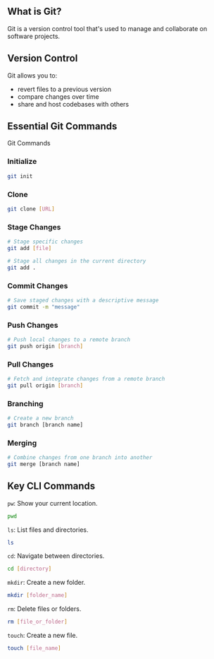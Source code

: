 ## What is Git?

Git is a version control tool that's used to manage and collaborate on software projects.

## Version Control

Git allows you to:

- revert files to a previous version
- compare changes over time
- share and host codebases with others

## Essential Git Commands

Git Commands

### Initialize

```bash
git init
```

### Clone

```bash
git clone [URL]
```

### Stage Changes

```bash
# Stage specific changes
git add [file]

# Stage all changes in the current directory
git add .
```

### Commit Changes

```bash
# Save staged changes with a descriptive message
git commit -m "message"
```

### Push Changes

```bash
# Push local changes to a remote branch
git push origin [branch]
```

### Pull Changes

```bash
# Fetch and integrate changes from a remote branch
git pull origin [branch]
```

### Branching

```bash
# Create a new branch
git branch [branch name]
```

### Merging

```bash
# Combine changes from one branch into another
git merge [branch name]
```

## Key CLI Commands

`pw`: Show your current location.

```bash
pwd
```

`ls`: List files and directories.

```bash
ls
```

`cd`: Navigate between directories.

```bash
cd [directory]
```

`mkdir`: Create a new folder.

```bash
mkdir [folder_name]
```

`rm`: Delete files or folders.

```bash
rm [file_or_folder]
```

`touch`: Create a new file.

```bash
touch [file_name]
```
